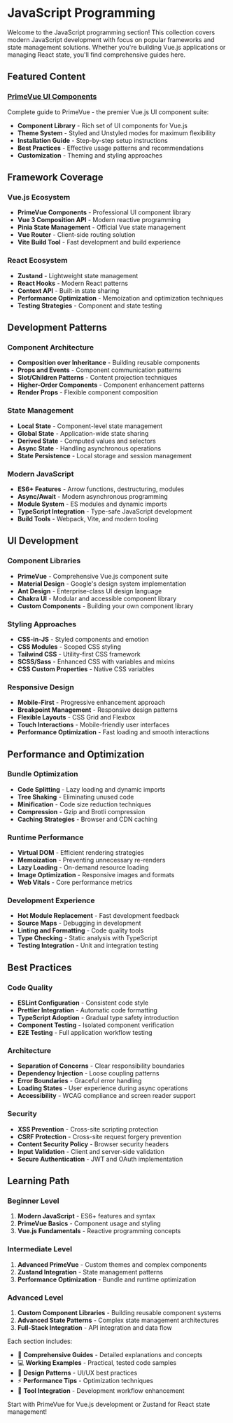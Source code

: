 # JavaScript Programming

Welcome to the JavaScript programming section! This collection covers modern JavaScript development with focus on popular frameworks and state management solutions. Whether you're building Vue.js applications or managing React state, you'll find comprehensive guides here.

## Featured Content

### [PrimeVue UI Components](primevue.md)

Complete guide to PrimeVue - the premier Vue.js UI component suite:

- **Component Library** - Rich set of UI components for Vue.js
- **Theme System** - Styled and Unstyled modes for maximum flexibility
- **Installation Guide** - Step-by-step setup instructions
- **Best Practices** - Effective usage patterns and recommendations
- **Customization** - Theming and styling approaches

## Framework Coverage

### Vue.js Ecosystem

- **PrimeVue Components** - Professional UI component library
- **Vue 3 Composition API** - Modern reactive programming
- **Pinia State Management** - Official Vue state management
- **Vue Router** - Client-side routing solution
- **Vite Build Tool** - Fast development and build experience

### React Ecosystem

- **Zustand** - Lightweight state management
- **React Hooks** - Modern React patterns
- **Context API** - Built-in state sharing
- **Performance Optimization** - Memoization and optimization techniques
- **Testing Strategies** - Component and state testing

## Development Patterns

### Component Architecture

- **Composition over Inheritance** - Building reusable components
- **Props and Events** - Component communication patterns
- **Slot/Children Patterns** - Content projection techniques
- **Higher-Order Components** - Component enhancement patterns
- **Render Props** - Flexible component composition

### State Management

- **Local State** - Component-level state management
- **Global State** - Application-wide state sharing
- **Derived State** - Computed values and selectors
- **Async State** - Handling asynchronous operations
- **State Persistence** - Local storage and session management

### Modern JavaScript

- **ES6+ Features** - Arrow functions, destructuring, modules
- **Async/Await** - Modern asynchronous programming
- **Module System** - ES modules and dynamic imports
- **TypeScript Integration** - Type-safe JavaScript development
- **Build Tools** - Webpack, Vite, and modern tooling

## UI Development

### Component Libraries

- **PrimeVue** - Comprehensive Vue.js component suite
- **Material Design** - Google's design system implementation
- **Ant Design** - Enterprise-class UI design language
- **Chakra UI** - Modular and accessible component library
- **Custom Components** - Building your own component library

### Styling Approaches

- **CSS-in-JS** - Styled components and emotion
- **CSS Modules** - Scoped CSS styling
- **Tailwind CSS** - Utility-first CSS framework
- **SCSS/Sass** - Enhanced CSS with variables and mixins
- **CSS Custom Properties** - Native CSS variables

### Responsive Design

- **Mobile-First** - Progressive enhancement approach
- **Breakpoint Management** - Responsive design patterns
- **Flexible Layouts** - CSS Grid and Flexbox
- **Touch Interactions** - Mobile-friendly user interfaces
- **Performance Optimization** - Fast loading and smooth interactions

## Performance and Optimization

### Bundle Optimization

- **Code Splitting** - Lazy loading and dynamic imports
- **Tree Shaking** - Eliminating unused code
- **Minification** - Code size reduction techniques
- **Compression** - Gzip and Brotli compression
- **Caching Strategies** - Browser and CDN caching

### Runtime Performance

- **Virtual DOM** - Efficient rendering strategies
- **Memoization** - Preventing unnecessary re-renders
- **Lazy Loading** - On-demand resource loading
- **Image Optimization** - Responsive images and formats
- **Web Vitals** - Core performance metrics

### Development Experience

- **Hot Module Replacement** - Fast development feedback
- **Source Maps** - Debugging in development
- **Linting and Formatting** - Code quality tools
- **Type Checking** - Static analysis with TypeScript
- **Testing Integration** - Unit and integration testing

## Best Practices

### Code Quality

- **ESLint Configuration** - Consistent code style
- **Prettier Integration** - Automatic code formatting
- **TypeScript Adoption** - Gradual type safety introduction
- **Component Testing** - Isolated component verification
- **E2E Testing** - Full application workflow testing

### Architecture

- **Separation of Concerns** - Clear responsibility boundaries
- **Dependency Injection** - Loose coupling patterns
- **Error Boundaries** - Graceful error handling
- **Loading States** - User experience during async operations
- **Accessibility** - WCAG compliance and screen reader support

### Security

- **XSS Prevention** - Cross-site scripting protection
- **CSRF Protection** - Cross-site request forgery prevention
- **Content Security Policy** - Browser security headers
- **Input Validation** - Client and server-side validation
- **Secure Authentication** - JWT and OAuth implementation

## Learning Path

### Beginner Level

1. **Modern JavaScript** - ES6+ features and syntax
2. **PrimeVue Basics** - Component usage and styling
3. **Vue.js Fundamentals** - Reactive programming concepts

### Intermediate Level

1. **Advanced PrimeVue** - Custom themes and complex components
2. **Zustand Integration** - State management patterns
3. **Performance Optimization** - Bundle and runtime optimization

### Advanced Level

1. **Custom Component Libraries** - Building reusable component systems
2. **Advanced State Patterns** - Complex state management architectures
3. **Full-Stack Integration** - API integration and data flow

Each section includes:

- 📖 **Comprehensive Guides** - Detailed explanations and concepts
- 💻 **Working Examples** - Practical, tested code samples
- 🎨 **Design Patterns** - UI/UX best practices
- ⚡ **Performance Tips** - Optimization techniques
- 🔧 **Tool Integration** - Development workflow enhancement

Start with PrimeVue for Vue.js development or Zustand for React state management!
